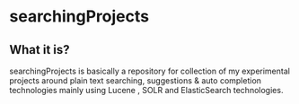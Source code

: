 # searchingProjects
## What it is?
searchingProjects is basically a repository for collection of my experimental projects 
around plain text searching, suggestions & auto completion technologies mainly using Lucene , SOLR and ElasticSearch technologies. 
